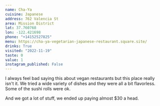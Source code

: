 ```yaml
---
name: Cha-Ya
cuisine: Japanese
address: 762 Valencia St
area: Mission District
lat: 37.760768
lon: -122.421698
phone: "+14152527825"
menu: https://cha-ya-vegetarian-japanese-restaurant.square.site/
drinks: True
visited: "2022-11-19"
taste: 0
value: 1
instagram_published: False
---
```


I always feel bad saying this about vegan restaurants but this place really isn't it. We tried a wide variety of dishes and they were all a bit flavorless. Some of the sushi rolls were ok.

And we got a lot of stuff, we ended up paying almost $30 a head.
